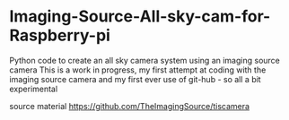 # Imaging-Source-All-sky-cam-for-Raspberry-pi
Python code to create an all sky camera system using an imaging source camera
This is a work in progress, my first attempt at coding with the imaging source camera and my first ever use of git-hub - so all a bit experimental

source material https://github.com/TheImagingSource/tiscamera

